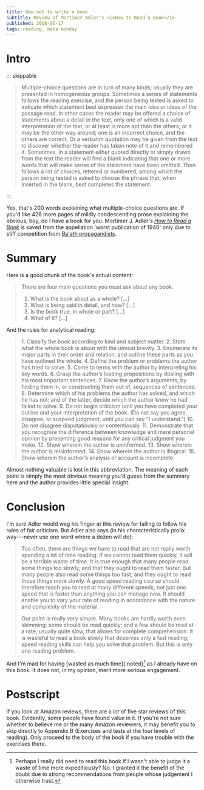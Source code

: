 ```yaml
---
title: How not to write a book
subtitle: Review of Mortimer Adler's <i>How to Read a Book</i>
published: 2018-06-17
tags: reading, meta monday
---
```


# Intro

::: skippable
<blockquote>
Multiple-choice questions are in turn of many kinds; usually they are presented in homogeneous groups. Sometimes a series of statements follows the reading exercise, and the person being tested is asked to indicate which statement best expresses the main idea or ideas of the passage read. In other cases the reader may be offered a choice of statements about a detail in the text, only one of which is a valid interpretation of the text, or at least is more apt than the others; or it may be the other way around; one is an incorrect choice, and the others are correct. Or a verbatim quotation may be given from the text to discover whether the reader has taken note of it and remembered it. Sometimes, in a statement either quoted directly or simply drawn from the text the reader will find a blank indicating that one or more words that will make sense of the statement have been omitted. Then follows a list of choices, lettered or numbered, among which the person being tested is asked to choose the phrase that, when inserted in the blank, best completes the statement.
</blockquote>
:::

Yes, that's 200 words explaining what multiple-choice questions are. If you'd like 426 more pages of mildly condescending prose explaining the obvious, boy, do I have a book for you. Mortimer J. Adler's [*How to Read a Book*](https://en.wikipedia.org/wiki/How_to_Read_a_Book) is saved from the appellation 'worst publication of 1940' only due to stiff competition from [Ba'ath propagandists](https://en.wikipedia.org/wiki/Three_Whom_God_Should_Not_Have_Created:_Persians,_Jews,_and_Flies).

<!--more-->

# Summary

Here is a good chunk of the book's actual content:

<blockquote>
There are four main questions you must ask about any book.

1. What is the book about as a whole? [...]
2. What is being said in detail, and how? [...]
3. Is the book true, in whole or part? [...]
4. What of it? [...]
</blockquote>

And the rules for analytical reading:

<blockquote>
1. Classify the book according to kind and subject matter.
2. State what the whole book is about with the utmost brevity.
3. Enumerate its major parts in their order and relation, and outline these parts as you have outlined the whole.
4. Define the problem or problems the author has tried to solve.
5. Come to terms with the author by interpreting his key words.
6. Grasp the author’s leading propositions by dealing with his most important sentences.
7. Know the author’s arguments, by finding them in, or constructing them out of, sequences of sentences.
8. Determine which of his problems the author has solved, and which he has not; and of the latter, decide which the author knew he had failed to solve.
9. Do not begin criticism until you have completed your outline and your interpretation of the book. (Do not say you agree, disagree, or suspend judgment, until you can say "I understand.")
10. Do not disagree disputatiously or contentiously.
11. Demonstrate that you recognize the difference between knowledge and mere personal opinion by presenting good reasons for any critical judgment you make.
12. Show wherein the author is uninformed.
13. Show wherein the author is misinformed.
14. Show wherein the author is illogical.
15. Show wherein the author’s analysis or account is incomplete.
</blockquote>

Almost nothing valuable is lost in this abbreviation. The meaning of each point is simply the most obvious meaning you'd guess from the summary here and the author provides little special insight.

# Conclusion

I'm sure Adler would wag his finger at this review for failing to follow his rules of fair criticism. But Adler also says (in his characteristically prolix way---never use one word where  a dozen will do):

<blockquote>
Too often, there are things we have to read that are not really worth spending a lot of time reading; if we cannot read them quickly, it will be a terrible waste of time. It is true enough that many people read some things too slowly, and that they ought to read them faster. But many people also read some things too fast, and they ought to read those things more slowly. A good speed reading course should therefore teach you to read at many different speeds, not just one speed that is faster than anything you can manage now. It should enable you to vary your rate of reading in accordance with the nature and complexity of the material.

Our point is really very simple. Many books are hardly worth even skimming; some should be read quickly; and a few should be read at a rate, usually quite slow, that allows for complete comprehension. It is wasteful to read a book slowly that deserves only a fast reading; speed reading skills can help you solve that problem. But this is only one reading problem.
</blockquote>

And I'm mad for having [wasted as much time]{.noted}[^waste] as I already have on this book. It does not, in my opinion, merit more serious engagement.

# Postscript

If you look at Amazon reviews, there are a *lot* of five star reviews of this book. Evidently, some people have found value in it. If you're not sure whether to believe me or the many Amazon reviewers, it may benefit you to skip directly to Appendix B (Exercises and tests at the four levels of reading). Only proceed to the body of the book if you have trouble with the exercises there.

[^waste]: Perhaps I really did need to read this book if I wasn't able to judge it a waste of time more expeditiously? No. I granted it the benefit of the doubt due to strong recommendations from people whose judgement I otherwise trust.
